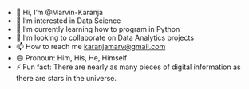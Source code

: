 - 👋 Hi, I’m @Marvin-Karanja
- 👀 I’m interested in Data Science
- 🌱 I’m currently learning how to program in Python 
- 💞️ I’m looking to collaborate on Data Analytics projects
- 📫 How to reach me karanjamarv@gmail.com
- 😄 Pronoun: Him, His, He, Himself
- ⚡ Fun fact: There are nearly as many pieces of digital information as there are stars in the universe.

<!---
Marvin-Karanja/Marvin-Karanja is a ✨ special ✨ repository because its `README.md` (this file) appears on your GitHub profile.
You can click the Preview link to take a look at your changes.
--->
